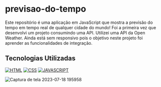 # previsao-do-tempo

Este repositório é uma aplicação em JavaScript que mostra a previsão do tempo em tempo real de qualquer cidade do mundo! Foi a primeira vez que desenvolvi um projeto consumindo uma API. Utilizei uma API da Open Weather. Ainda está sem responsivo pois o objetivo neste projeto foi aprender as funcionalidades de integração.


 ## Tecnologias Utilizadas
[![HTML](https://img.shields.io/badge/HTML5-E34F26?style=for-the-badge&logo=html5&logoColor=white)]()
[![CSS](https://img.shields.io/badge/CSS3-1572B6?style=for-the-badge&logo=css3&logoColor=white)]()
[![JAVASCRIPT](https://img.shields.io/badge/JavaScript-F7DF1E?style=for-the-badge&logo=javascript&logoColor=black)]()

![Captura de tela 2023-07-18 195958](https://github.com/ojonatasquirino/previsao-do-tempo/assets/105068717/90f231a7-8f94-4171-92bb-c503bb82a905)
